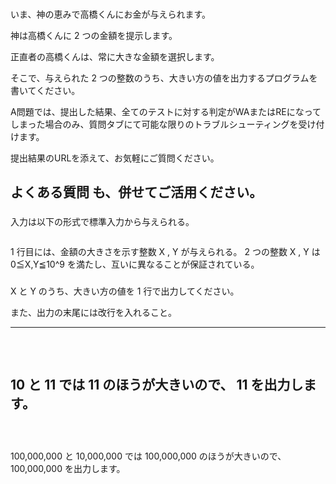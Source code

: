### 



いま、神の恵みで高橋くんにお金が与えられます。



神は高橋くんに 
2
 つの金額を提示します。



正直者の高橋くんは、常に大きな金額を選択します。



そこで、与えられた 
2
 つの整数のうち、大きい方の値を出力するプログラムを書いてください。


A問題では、提出した結果、全てのテストに対する判定がWAまたはREになってしまった場合のみ、質問タブにて可能な限りのトラブルシューティングを受け付けます。



提出結果のURLを添えて、お気軽にご質問ください。


よくある質問
も、併せてご活用ください。
----

### 



入力は以下の形式で標準入力から与えられる。

```
```

1
 行目には、金額の大きさを示す整数 
X
 , 
Y
 が与えられる。
2
 つの整数 
X
 , 
Y
 は 
0≦X,Y≦10^9
 を満たし、互いに異なることが保証されている。
### 


X
 と 
Y
 のうち、大きい方の値を 
1
 行で出力してください。



また、出力の末尾には改行を入れること。

----

### 


```
```

### 


```
```

10
 と 
11
 では 
11
 のほうが大きいので、
11
 を出力します。
----

### 


```
```

### 


```
```

100,000,000
 と 
10,000,000
 では 
100,000,000
 のほうが大きいので、
100,000,000
 を出力します。